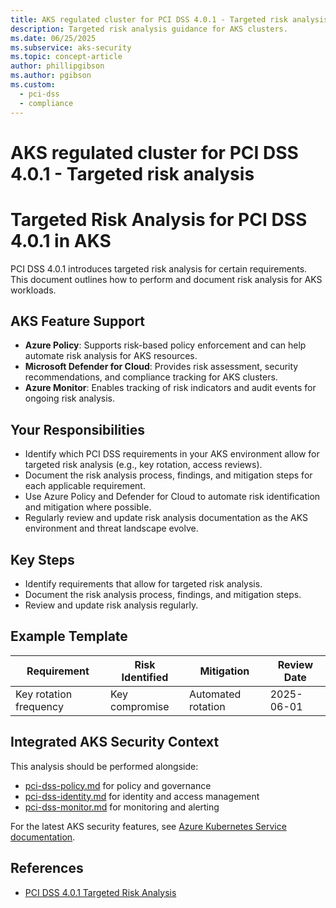 ```yaml
---
title: AKS regulated cluster for PCI DSS 4.0.1 - Targeted risk analysis
description: Targeted risk analysis guidance for AKS clusters.
ms.date: 06/25/2025
ms.subservice: aks-security
ms.topic: concept-article
author: phillipgibson
ms.author: pgibson
ms.custom:
  - pci-dss
  - compliance
---
```


# AKS regulated cluster for PCI DSS 4.0.1 - Targeted risk analysis

# Targeted Risk Analysis for PCI DSS 4.0.1 in AKS


PCI DSS 4.0.1 introduces targeted risk analysis for certain requirements. This document outlines how to perform and document risk analysis for AKS workloads.

## AKS Feature Support

- **Azure Policy**: Supports risk-based policy enforcement and can help automate risk analysis for AKS resources.
- **Microsoft Defender for Cloud**: Provides risk assessment, security recommendations, and compliance tracking for AKS clusters.
- **Azure Monitor**: Enables tracking of risk indicators and audit events for ongoing risk analysis.

## Your Responsibilities

- Identify which PCI DSS requirements in your AKS environment allow for targeted risk analysis (e.g., key rotation, access reviews).
- Document the risk analysis process, findings, and mitigation steps for each applicable requirement.
- Use Azure Policy and Defender for Cloud to automate risk identification and mitigation where possible.
- Regularly review and update risk analysis documentation as the AKS environment and threat landscape evolve.

## Key Steps
- Identify requirements that allow for targeted risk analysis.
- Document the risk analysis process, findings, and mitigation steps.
- Review and update risk analysis regularly.

## Example Template
| Requirement | Risk Identified | Mitigation | Review Date |
|-------------|----------------|-----------|-------------|
| Key rotation frequency | Key compromise | Automated rotation | 2025-06-01 |


## Integrated AKS Security Context

This analysis should be performed alongside:
- [pci-dss-policy.md](policy.md) for policy and governance
- [pci-dss-identity.md](identity.md) for identity and access management
- [pci-dss-monitor.md](monitor.md) for monitoring and alerting

For the latest AKS security features, see [Azure Kubernetes Service documentation](https://learn.microsoft.com/azure/aks/).

## References
- [PCI DSS 4.0.1 Targeted Risk Analysis](https://www.pcisecuritystandards.org/)


